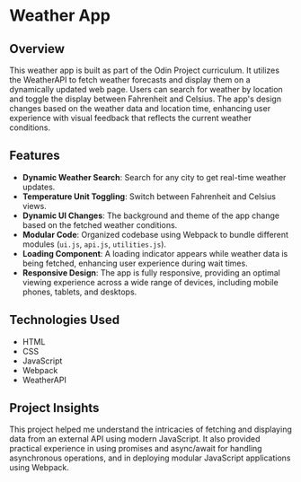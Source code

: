 # Weather App

## Overview
This weather app is built as part of the Odin Project curriculum. It utilizes the WeatherAPI to fetch weather forecasts and display them on a dynamically updated web page. Users can search for weather by location and toggle the display between Fahrenheit and Celsius. The app's design changes based on the weather data and location time, enhancing user experience with visual feedback that reflects the current weather conditions.

## Features
- **Dynamic Weather Search**: Search for any city to get real-time weather updates.
- **Temperature Unit Toggling**: Switch between Fahrenheit and Celsius views.
- **Dynamic UI Changes**: The background and theme of the app change based on the fetched weather conditions.
- **Modular Code**: Organized codebase using Webpack to bundle different modules (`ui.js`, `api.js`, `utilities.js`).
- **Loading Component**: A loading indicator appears while weather data is being fetched, enhancing user experience during wait times.
- **Responsive Design**: The app is fully responsive, providing an optimal viewing experience across a wide range of devices, including mobile phones, tablets, and desktops.

## Technologies Used
- HTML
- CSS
- JavaScript
- Webpack
- WeatherAPI

## Project Insights
This project helped me understand the intricacies of fetching and displaying data from an external API using modern JavaScript. It also provided practical experience in using promises and async/await for handling asynchronous operations, and in deploying modular JavaScript applications using Webpack.

